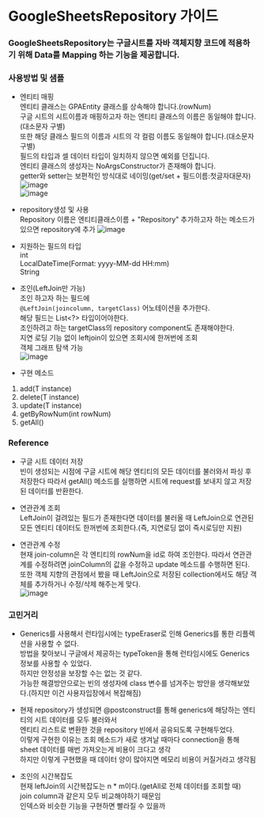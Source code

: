 # GoogleSheetsRepository 가이드

### GoogleSheetsRepository는 구글시트를 자바 객체지향 코드에 적용하기 위해 Data를 Mapping 하는 기능을 제공합니다.

### 사용방법 및 샘플
- 엔티티 매핑  
엔티티 클래스는 GPAEntity 클래스를 상속해야 합니다.(rowNum)  
구글 시트의 시트이름과 매핑하고자 하는 엔티티 클래스의 이름은 동일해야 합니다.(대소문자 구별)  
또한 해당 클래스 필드의 이름과 시트의 각 컬럼 이름도 동일해야 합니다.(대소문자 구별)    
필드의 타입과 셀 데이터 타입이 일치하지 않으면 예외를 던집니다.  
엔티티 클래스의 생성자는 NoArgsConstructor가 존재해야 합니다.  
getter와 setter는 보편적인 방식대로 네이밍(get/set + 필드이름:첫글자대문자)  
![image](https://media.oss.navercorp.com/user/16792/files/25941d00-c6b7-11ea-864e-28710db38380)  
![image](https://media.oss.navercorp.com/user/16792/files/61c77d80-c6b7-11ea-9ade-037769db1eb7)

- repository생성 및 사용  
Repository 이름은 엔티티클래스이름 + "Repository"
추가하고자 하는 메소드가 있으면 repository에 추가
![image](https://media.oss.navercorp.com/user/16792/files/99cec080-c6b7-11ea-86c7-b4992f53bb6c)

- 지원하는 필드의 타입  
int  
LocalDateTime(Format: yyyy-MM-dd HH:mm)  
String

- 조인(LeftJoin만 가능)  
조인 하고자 하는 필드에  
`@LeftJoin(joincolumn, targetClass)` 어노테이션을 추가한다.  
해당 필드는 List<?> 타입이어야한다.  
조인하려고 하는 targetClass의 repository component도 존재해야한다.  
지연 로딩 기능 없이 leftjoin이 있으면 조회시에 한꺼번에 조회  
객체 그래프 탐색 가능  
![image](https://media.oss.navercorp.com/user/16792/files/af43ea80-c6b7-11ea-9a55-9687b399e5e2)

- 구현 메소드  
1) add(T instance)  
2) delete(T instance)  
3) update(T instance)  
4) getByRowNum(int rowNum)  
5) getAll()

### Reference
- 구글 시트 데이터 저장  
빈이 생성되는 시점에 구글 시트에 해당 엔티티의 모든 데이터를 불러와서 파싱 후 저장한다
따라서 getAll() 메소드를 실행하면 시트에 request를 보내지 않고 저장된 데이터를 반환한다.

- 연관관계 조회  
LeftJoin이 걸려있는 필드가 존재한다면 데이터를 불러올 때 LeftJoin으로 연관된 모든 엔티티 데이터도 한꺼번에 조회한다.(즉, 지연로딩 없이 즉시로딩만 지원)

- 연관관계 수정  
현재 join-column은 각 엔티티의 rowNum을 id로 하여 조인한다.
따라서 연관관계를 수정하려면 joinColumn의 값을 수정하고 update 메소드를 수행하면 된다.
또한 객체 지향의 관점에서 봤을 때 LeftJoin으로 저장된 collection에서도 해당 객체를 추가하거나 수정/삭제 해주는게 맞다.  
![image](https://media.oss.navercorp.com/user/16792/files/d995a800-c6b7-11ea-8df1-b374653f2adf)


### 고민거리

- Generics를 사용해서 런타임시에는 typeEraser로 인해 Generics를 통한 리플렉션을 사용할 수 없다.  
방법을 찾아보니 구글에서 제공하는 typeToken을 통해 런타임시에도 Generics 정보를 사용할 수 있었다.  
하지만 안정성을 보장할 수는 없는 것 같다.  
가능한 해결방안으로는 빈의 생성자에 class 변수를 넘겨주는 방안을 생각해보았다.(하지만 이건 사용자입장에서 복잡해짐)

- 현재 repository가 생성되면 @postconstruct를 통해 generics에 해당하는 엔티티의 시트 데이터를 모두 불러와서  
엔티티 리스트로 변환한 것을 repository 빈에서 공유되도록 구현해두었다.  
이렇게 구현한 이유는 조회 메소드가 새로 생겨날 때마다 connection을 통해 sheet 데이터를 매번 가져오는게 비용이 크다고 생각  
하지만 이렇게 구현했을 때 데이터 양이 많아지면 메모리 비용이 커질거라고 생각됨

- 조인의 시간복잡도  
현재 leftJoin의 시간복잡도는 n * m이다.(getAll로 전체 데이터를 조회할 때)  
join column과 같은지 모두 비교해야하기 때문임  
인덱스와 비슷한 기능을 구현하면 빨라질 수 있을까  
